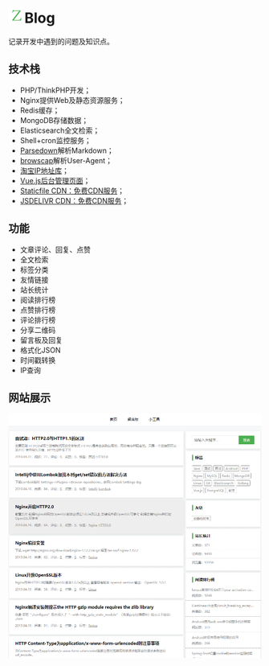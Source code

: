 # ![icon](./public/favicon.ico)Blog

记录开发中遇到的问题及知识点。

## 技术栈
- PHP/ThinkPHP开发；
- Nginx提供Web及静态资源服务；
- Redis缓存；
- MongoDB存储数据；
- Elasticsearch全文检索；
- Shell+cron监控服务；
- [Parsedown](https://github.com/erusev/parsedown "Parsedown")解析Markdown；
- [browscap](http://www.browscap.org)解析User-Agent；
- [淘宝IP地址库](http://ip.taobao.com "淘宝IP地址库")；
- [Vue.js后台管理页面](https://github.com/fendoudebb/z-blog-console "Vue.js后台管理页面")；
- [Staticfile CDN：免费CDN服务](https://github.com/staticfile/static "Staticfile CDN")；
- [JSDELIVR CDN：免费CDN服务](https://github.com/jsdelivr/jsdelivr "JSDELIVR CDN")；

## 功能
- 文章评论、回复、点赞
- 全文检索
- 标签分类
- 友情链接
- 站长统计
- 阅读排行榜
- 点赞排行榜
- 评论排行榜
- 分享二维码
- 留言板及回复
- 格式化JSON
- 时间戳转换
- IP查询

## 网站展示
[![首页截图](./preview/home_page.png)](https://www.zhangbj.com)
